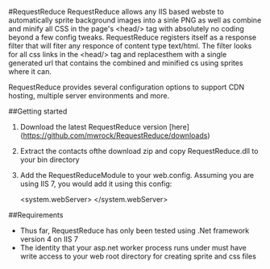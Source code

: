 #RequestReduce
RequestReduce allows any IIS based webste to automatically sprite background images into a sinle PNG as well as combine and minify all CSS in the page's &lt;head/&gt; tag with absolutely no coding beyond a few config tweaks. RequestReduce registers itself as a response filter that will fiter any responce of content type text/html. The filter looks for all css links in the &lt;head/&gt; tag and replacesthem with a single generated url that contains the combined and minified cs using sprites where it can.

RequestReduce provides several configuration options to support CDN hosting, multiple server environments and more.

##Getting started
1. Download the latest RequestReduce version [here] (https://github.com/mwrock/RequestReduce/downloads)
2. Extract the contacts ofthe download zip and copy RequestReduce.dll to your bin directory
3. Add the RequestReduceModule to your web.config. Assuming you are using IIS 7, you would add it using this config:

    <system.webServer>
        <modules runAllManagedModulesForAllRequests="true">
            <add name="RequestReduce" type="RequestReduce.Module.RequestReduceModule, RequestReduce, Version=1.0.0.0, Culture=neutral" />
        </modules>
    </system.webServer>

##Requirements
* Thus far, RequestReduce has only been tested using .Net framework version 4 on IIS 7
* The identity that your asp.net worker process runs under must have write access to your web root directory for creating sprite and css files
